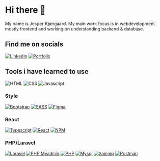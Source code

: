 # Hi there 👋
My name is Jesper Kjærgaard. My main work focus is in webdevelopment mostly frontend and working on understanding backend & database.  

## Find me on socials
[![LinkedIn](https://img.shields.io/badge/linkedin-%230a66c2?style=for-the-badge&logo=linkedin&logoColor=white&logoSize=auto)](https://www.linkedin.com/in/jesper-kj%C3%A6rgaard-b61251235/)
[![Portfolio](https://img.shields.io/badge/portfolio-%23FF7139?style=for-the-badge&logo=firefoxbrowser&logoColor=white&logoSize=auto)](https://jesperkjaergaard.dk/)

## Tools i have learned to use
![HTML](https://img.shields.io/badge/html5-%23E34F26?style=for-the-badge&logo=html5&logoColor=white&logoSize=auto)
![CSS](https://img.shields.io/badge/CSS-%23663399?style=for-the-badge&logo=css&logoColor=white&logoSize=auto)
![Javascript](https://img.shields.io/badge/javascript-%23F7DF1E?style=for-the-badge&logo=javascript&logoColor=black&logoSize=auto)

### Style
[![Bootstrap](https://img.shields.io/badge/Bootstrap-%237952B3?style=for-the-badge&logo=bootstrap&logoColor=white&logoSize=auto)](https://getbootstrap.com/)
[![SASS](https://img.shields.io/badge/sass-%23CC6699?style=for-the-badge&logo=sass&logoColor=white&logoSize=auto)](https://sass-lang.com/documentation/)
[![Figma](https://img.shields.io/badge/figma-%23F24E1E?style=for-the-badge&logo=figma&logoColor=white&logoSize=auto)](https://www.figma.com)

### React
[![Typescript](https://img.shields.io/badge/typescript-%233178C6?style=for-the-badge&logo=typescript&logoColor=white&logoSize=auto)](https://www.typescriptlang.org/)
[![React](https://img.shields.io/badge/react-%2361DAFB?style=for-the-badge&logo=react&logoColor=black&logoSize=auto)](https://react.dev/)
[![NPM](https://img.shields.io/badge/npm-%23CB3837?style=for-the-badge&logo=npm&logoColor=white&logoSize=auto)](https://www.npmjs.com/)

### PHP/Laravel
[![Laravel](https://img.shields.io/badge/laravel-%23FF2D20?style=for-the-badge&logo=laravel&logoColor=white&logoSize=auto)](https://laravel.com/)
[![PHP Myadmin](https://img.shields.io/badge/phpmyadmin-%236C78AF?style=for-the-badge&logo=phpmyadmin&logoColor=white&logoSize=auto)](https://www.phpmyadmin.net/)
[![PHP](https://img.shields.io/badge/php-%23777BB4?style=for-the-badge&logo=php&logoColor=white&logoSize=auto)](https://www.php.net/)
[![Mysql](https://img.shields.io/badge/mysql-%234479A1?style=for-the-badge&logo=mysql&logoColor=white&logoSize=auto)](https://www.mysql.com/)
[![Xammp](https://img.shields.io/badge/xampp-%23FB7A24?style=for-the-badge&logo=xampp&logoColor=white&logoSize=auto)](https://www.apachefriends.org/)
[![Postman](https://img.shields.io/badge/postman-%23FF6C37?style=for-the-badge&logo=postman&logoColor=white&logoSize=auto)](https://www.postman.com/)

<!--
**JesperKjaergaardDK/JesperKjaergaardDK** is a ✨ _special_ ✨ repository because its `README.md` (this file) appears on your GitHub profile.

Here are some ideas to get you started:

- 🔭 I’m currently working on ...
- 🌱 I’m currently learning ...
- 👯 I’m looking to collaborate on ...
- 🤔 I’m looking for help with ...
- 💬 Ask me about ...
- 📫 How to reach me: ...
- 😄 Pronouns: ...
- ⚡ Fun fact: ...
-->
